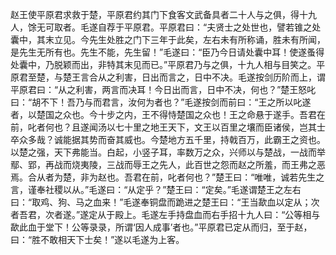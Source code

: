 赵王使平原君求救于楚，平原君约其门下食客文武备具者二十人与之俱，得十九人，馀无可取者。毛遂自荐于平原君。平原君曰：“夫贤士之处世也，譬若锥之处囊中，其末立见。今先生处胜之门下三年于此矣，左右未有所称诵，胜未有所闻，是先生无所有也。先生不能，先生留！”毛遂曰：“臣乃今日请处囊中耳！使遂蚤得处囊中，乃脱颖而出，非特其末见而已。”平原君乃与之俱，十九人相与目笑之。平原君至楚，与楚王言合从之利害，日出而言之，日中不决。毛遂按剑历阶而上，谓平原君曰：“从之利害，两言而决耳！今日出而言，日中不决，何也？”楚王怒叱曰：“胡不下！吾乃与而君言，汝何为者也？”毛遂按剑而前曰：“王之所以叱遂者，以楚国之众也。今十步之内，王不得恃楚国之众也！王之命悬于遂手。吾君在前，叱者何也？且遂闻汤以七十里之地王天下，文王以百里之壤而臣诸侯，岂其士卒众多哉？诚能据其势而奋其威也。今楚地方五千里，持戟百万，此霸王之资也。以楚之强，天下弗能当。白起，小竖子耳，率数万之众，兴师以与楚战，一战而举鄢、郢，再战而烧夷陵，三战而辱王之先人，此百世之怨而赵之所羞，而王弗之恶焉。合从者为楚，非为赵也。吾君在前，叱者何也？”楚王曰：“唯唯，诚若先生之言，谨奉社稷以从。”毛遂曰：“从定乎？”楚王曰：“定矣。”毛遂谓楚王之左右曰：“取鸡、狗、马之血来！”毛遂奉铜盘而跪进之楚王曰：“王当歃血以定从；次者吾君，次者遂。”遂定从于殿上。毛遂左手持盘血而右手招十九人曰：“公等相与歃此血于堂下！公等录录，所谓‘因人成事’者也。”平原君已定从而归，至于赵，曰：“胜不敢相天下士矣！”遂以毛遂为上客。